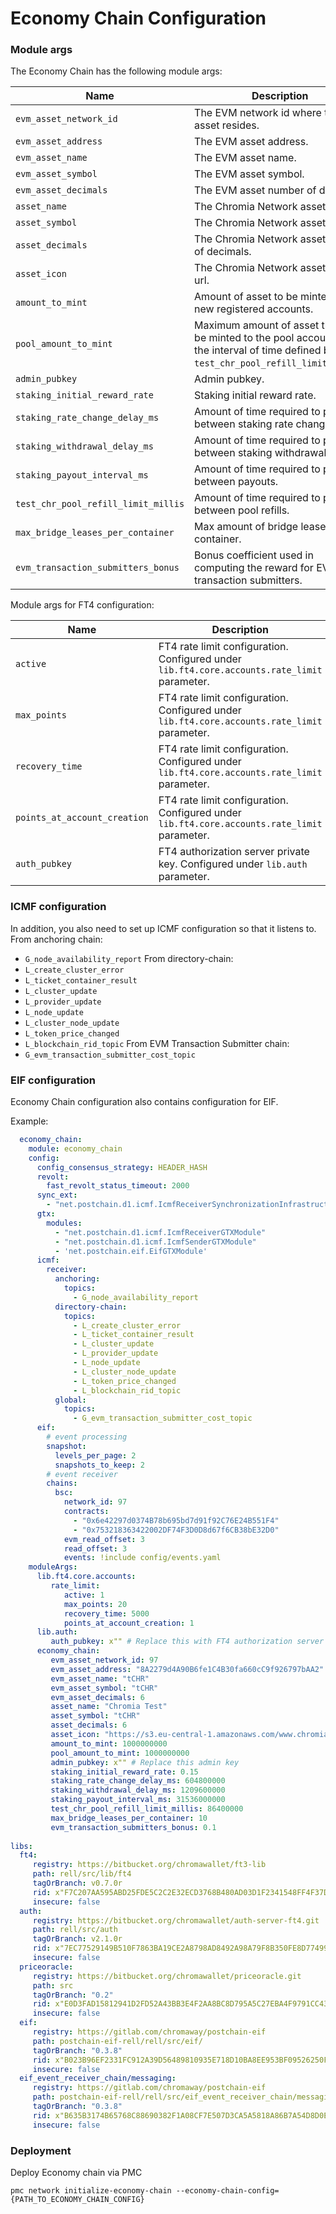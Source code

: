 # Economy Chain Configuration

### Module args

The Economy Chain has the following module args:

| Name                                | Description                                                                                                                              | Type    | Required           | Default |
|-------------------------------------|------------------------------------------------------------------------------------------------------------------------------------------|---------|--------------------|---------|
| `evm_asset_network_id`              | The EVM network id where the asset resides.                                                                                              | int     | :white_check_mark: |         |
| `evm_asset_address`                 | The EVM asset address.                                                                                                                   | text    | :white_check_mark: |         |
| `evm_asset_name`                    | The EVM asset name.                                                                                                                      | text    | :white_check_mark: |         |
| `evm_asset_symbol`                  | The EVM asset symbol.                                                                                                                    | int     | :white_check_mark: |         |
| `evm_asset_decimals`                | The EVM asset number of decimals.                                                                                                        | int     | :white_check_mark: |         |
| `asset_name`                        | The Chromia Network asset name.                                                                                                          | text    | :white_check_mark: |         |
| `asset_symbol`                      | The Chromia Network asset symbol.                                                                                                        | text    | :white_check_mark: |         |
| `asset_decimals`                    | The Chromia Network asset number of decimals.                                                                                            | text    | :white_check_mark: |         |
| `asset_icon`                        | The Chromia Network asset icon url.                                                                                                      | text    | :white_check_mark: |         |
| `amount_to_mint`                    | Amount of asset to be minted for new registered accounts.                                                                                | int     | :white_check_mark: |         |
| `pool_amount_to_mint`               | Maximum amount of asset that can be minted to the pool account over the interval of time defined by `test_chr_pool_refill_limit_millis`. | int     | :white_check_mark: |         |
| `admin_pubkey`                      | Admin pubkey.                                                                                                                            | pubkey  | :white_check_mark: |         |
| `staking_initial_reward_rate`       | Staking initial reward rate.                                                                                                             | decimal | :white_check_mark: |         |
| `staking_rate_change_delay_ms`      | Amount of time required to pass between staking rate changes.                                                                            | int     | :white_check_mark: |         |
| `staking_withdrawal_delay_ms`       | Amount of time required to pass between staking withdrawals.                                                                             | int     | :white_check_mark: |         |
| `staking_payout_interval_ms`        | Amount of time required to pass between payouts.                                                                                         | int     | :white_check_mark: |         |
| `test_chr_pool_refill_limit_millis` | Amount of time required to pass between pool refills.                                                                                    | int     | :white_check_mark: |         |
| `max_bridge_leases_per_container`   | Max amount of bridge leases per container.                                                                                               | int     | :white_check_mark: |         |
| `evm_transaction_submitters_bonus`  | Bonus coefficient used in computing the reward for EVM transaction submitters.                                                           | decimal | :white_check_mark: |         |

Module args for FT4 configuration:

| Name                         | Description                                                                                  | Type | Required           | Default |
|------------------------------|----------------------------------------------------------------------------------------------|------|--------------------|---------|
| `active`                     | FT4 rate limit configuration. Configured under `lib.ft4.core.accounts.rate_limit` parameter. | int  | :white_check_mark: |         |
| `max_points`                 | FT4 rate limit configuration. Configured under `lib.ft4.core.accounts.rate_limit` parameter. | int  | :white_check_mark: |         |
| `recovery_time`              | FT4 rate limit configuration. Configured under `lib.ft4.core.accounts.rate_limit` parameter. | int  | :white_check_mark: |         |
| `points_at_account_creation` | FT4 rate limit configuration. Configured under `lib.ft4.core.accounts.rate_limit` parameter. | int  | :white_check_mark: |         |
| `auth_pubkey`                | FT4 authorization server private key. Configured under `lib.auth` parameter.                 | int  | :white_check_mark: |         |

### ICMF configuration

In addition, you also need to set up ICMF configuration so that it listens to.
From anchoring chain:
- `G_node_availability_report` 
From directory-chain:
- `L_create_cluster_error`
- `L_ticket_container_result`
- `L_cluster_update`
- `L_provider_update`
- `L_node_update`
- `L_cluster_node_update`
- `L_token_price_changed`
- `L_blockchain_rid_topic`
From EVM Transaction Submitter chain:
- `G_evm_transaction_submitter_cost_topic`

### EIF configuration

Economy Chain configuration also contains configuration for EIF.

Example:
```yaml
  economy_chain:
    module: economy_chain
    config:
      config_consensus_strategy: HEADER_HASH
      revolt:
        fast_revolt_status_timeout: 2000
      sync_ext:
        - "net.postchain.d1.icmf.IcmfReceiverSynchronizationInfrastructureExtension"
      gtx:
        modules:
          - "net.postchain.d1.icmf.IcmfReceiverGTXModule"
          - "net.postchain.d1.icmf.IcmfSenderGTXModule"
          - 'net.postchain.eif.EifGTXModule'
      icmf:
        receiver:
          anchoring:
            topics:
              - G_node_availability_report
          directory-chain:
            topics:
              - L_create_cluster_error
              - L_ticket_container_result
              - L_cluster_update
              - L_provider_update
              - L_node_update
              - L_cluster_node_update
              - L_token_price_changed
              - L_blockchain_rid_topic
          global:
            topics:
              - G_evm_transaction_submitter_cost_topic
      eif:
        # event processing 
        snapshot:
          levels_per_page: 2
          snapshots_to_keep: 2
        # event receiver  
        chains:
          bsc:
            network_id: 97
            contracts:
              - "0x6e42297d0374B78b695bd7d91f92C76E24B551F4"
              - "0x753218363422002DF74F3D0D8d67f6CB38bE32D0"
            evm_read_offset: 3
            read_offset: 3
            events: !include config/events.yaml
    moduleArgs:
      lib.ft4.core.accounts:
         rate_limit:
            active: 1
            max_points: 20
            recovery_time: 5000
            points_at_account_creation: 1
      lib.auth:
         auth_pubkey: x"" # Replace this with FT4 authorization server private key
      economy_chain:
         evm_asset_network_id: 97
         evm_asset_address: "8A2279d4A90B6fe1C4B30fa660cC9f926797bAA2"
         evm_asset_name: "tCHR"
         evm_asset_symbol: "tCHR"
         evm_asset_decimals: 6
         asset_name: "Chromia Test"
         asset_symbol: "tCHR"
         asset_decimals: 6
         asset_icon: "https://s3.eu-central-1.amazonaws.com/www.chromiadev.net/assets/tCHR.png"
         amount_to_mint: 1000000000
         pool_amount_to_mint: 1000000000
         admin_pubkey: x"" # Replace this admin key
         staking_initial_reward_rate: 0.15
         staking_rate_change_delay_ms: 604800000
         staking_withdrawal_delay_ms: 1209600000
         staking_payout_interval_ms: 31536000000 
         test_chr_pool_refill_limit_millis: 86400000 
         max_bridge_leases_per_container: 10
         evm_transaction_submitters_bonus: 0.1
         
libs:
  ft4:
     registry: https://bitbucket.org/chromawallet/ft3-lib
     path: rell/src/lib/ft4
     tagOrBranch: v0.7.0r
     rid: x"F7C207AA595ABD25FDE5C2C2E32ECD3768B480AD03D1F2341548FF4F37D9B7AF"
     insecure: false
  auth:
     registry: https://bitbucket.org/chromawallet/auth-server-ft4.git
     path: rell/src/auth
     tagOrBranch: v2.1.0r
     rid: x"7EC77529149B510F7863BA19CE2A8798AD8492A98A79F8B350FE8D774996F268"
     insecure: false
  priceoracle:
     registry: https://bitbucket.org/chromawallet/priceoracle.git
     path: src
     tagOrBranch: "0.2"
     rid: x"E0D3FAD15812941D2FD52A43BB3E4F2AA8BC8D795A5C27EBA4F9791CC43BE250"
     insecure: false
  eif:
     registry: https://gitlab.com/chromaway/postchain-eif
     path: postchain-eif-rell/rell/src/eif/
     tagOrBranch: "0.3.8"
     rid: x"B023B96EF2331FC912A39D56489810935E718D10BA8EE953BF09526250F6AB53"
     insecure: false
  eif_event_receiver_chain/messaging:
     registry: https://gitlab.com/chromaway/postchain-eif
     path: postchain-eif-rell/rell/src/eif_event_receiver_chain/messaging
     tagOrBranch: "0.3.8"
     rid: x"B635B3174B65768C88690382F1A08CF7E507D3CA5A5818A86B7A54D8D0E58978"
     insecure: false
```

### Deployment

Deploy Economy chain via PMC

`pmc network initialize-economy-chain --economy-chain-config={PATH_TO_ECONOMY_CHAIN_CONFIG}`

